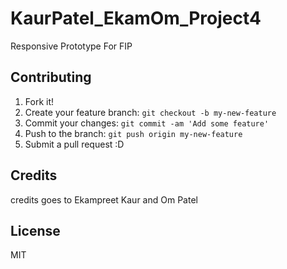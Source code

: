 # KaurPatel_EkamOm_Project4
Responsive Prototype For FIP

## Contributing

1. Fork it!
2. Create your feature branch: `git checkout -b my-new-feature`
3. Commit your changes: `git commit -am 'Add some feature'`
4. Push to the branch: `git push origin my-new-feature`
5. Submit a pull request :D

## Credits
credits goes to Ekampreet Kaur and Om Patel

## License
MIT